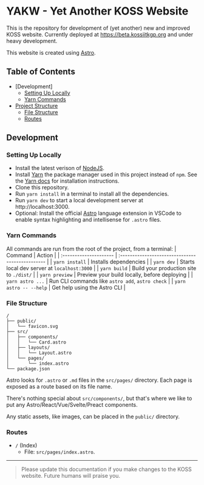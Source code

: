 # YAKW - Yet Another KOSS Website
This is the repository for development of (yet another) new and improved KOSS website. Currently deployed at https://beta.kossiitkgp.org and under heavy development.

This website is created using [Astro](https://astro.build).

## Table of Contents
- [Development]
	- [Setting Up Locally](#setting-up-locally)
	- [Yarn Commands](#yarn-commands)
- [Project Structure](#project-structure)
	- [File Structure](#file-structure)
	- [Routes](#routes)

## Development
### Setting Up Locally
- Install the latest verison of [NodeJS](https://nodejs.org/en).
- Install [Yarn](https://yarnpkg.com/) the package manager used in this project instead of `npm`. See the [Yarn docs](https://yarnpkg.com/getting-started/install) for installation instructions.
- Clone this repository.
- Run `yarn install` in a terminal to install all the dependencies.
- Run `yarn dev` to start a local development server at http://localhost:3000.
- Optional: Install the official [Astro](https://marketplace.visualstudio.com/items?itemName=astro-build.astro-vscode) language extension in VSCode to enable syntax highlighting and intellisense for `.astro` files.

### Yarn Commands
All commands are run from the root of the project, from a terminal:
| Command                | Action                                           |
| :--------------------- | :----------------------------------------------- |
| `yarn install`         | Installs dependencies                            |
| `yarn dev`             | Starts local dev server at `localhost:3000`      |
| `yarn build`           | Build your production site to `./dist/`          |
| `yarn preview`         | Preview your build locally, before deploying     |
| `yarn astro ...`       | Run CLI commands like `astro add`, `astro check` |
| `yarn astro -- --help` | Get help using the Astro CLI                     |

### File Structure
```
/
├── public/
│   └── favicon.svg
├── src/
│   ├── components/
│   │   └── Card.astro
│   ├── layouts/
│   │   └── Layout.astro
│   └── pages/
│       └── index.astro
└── package.json
```

Astro looks for `.astro` or `.md` files in the `src/pages/` directory. Each page is exposed as a route based on its file name.

There's nothing special about `src/components/`, but that's where we like to put any Astro/React/Vue/Svelte/Preact components.

Any static assets, like images, can be placed in the `public/` directory.

### Routes
- `/` (Index)
	- File: `src/pages/index.astro`.

****
> Please update this documentation if you make changes to the KOSS website. Future humans will praise you.
